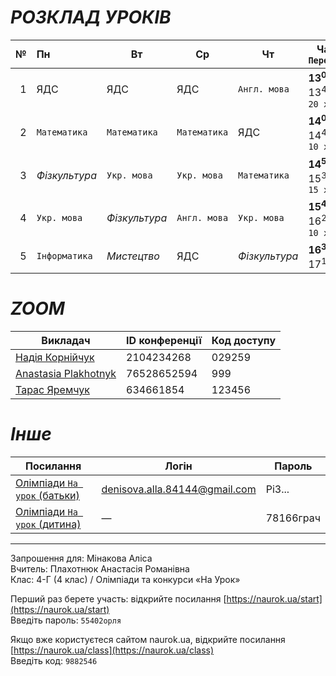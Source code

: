 # *РОЗКЛАД УРОКІВ*

| № | Пн | Вт | Ср | Чт | Час `Перерва` || Пт | Час `Перерва` |
|---:|:---|---|---|---|---|---|---|---|
| 1 | ЯДС |  ЯДС | ЯДС | `Англ. мова` | **13<sup>00</sup>** ... 13<sup>40</sup> `20 хв` || ЯДС | **13<sup>15</sup>** ... 13<sup>55</sup> `5 хв` |
| 2 | `Математика` | `Математика` | `Математика` | ЯДС | **14<sup>00</sup>** ... 14<sup>40</sup> `10 хв` || `Укр. мова` | **14<sup>00</sup>** ... 14<sup>30</sup> `5 хв` |
| 3 | *Фізкультура* | `Укр. мова` | `Укр. мова` | `Математика` | **14<sup>50</sup>** ... 15<sup>30</sup> `15 хв` || *Мистецтво* | **14<sup>35</sup>** ... 15<sup>15</sup> `10 хв` |
| 4 | `Укр. мова` | *Фізкультура* | `Англ. мова` | `Укр. мова` | **15<sup>45</sup>** ... 16<sup>25</sup> `10 хв` || `Англ. мова` | **15<sup>25</sup>** ... 16<sup>05</sup> `10 хв` |
| 5 | `Інформатика` | *Мистецтво* | ЯДС | *Фізкультура* | **16<sup>35</sup>** ... 17<sup>15</sup> || ЯДС | **16<sup>15</sup>** ... 16<sup>55</sup> |

# *ZOOM*

| Викладач | ID конференції | Код доступу |
|---|---|---|
| [Надія Корнійчук](https://us04web.zoom.us/j/2104234268?pwd=VndEblZtdnlkbzVQYWlsNDFUdHVTQT09&omn=77903642108) | 2104234268 | 029259 |
| [Anastasia Plakhotnyk](https://us04web.zoom.us/j/76528652594?pwd=uystTIL9xFVJ3Pl7xjc2Z3zjXLeffq.1) | 76528652594 | 999 |
| [Тарас Яремчук](https://us05web.zoom.us/j/4634661854?pwd=VmvYEDAahgVMNeTIXa7bA2jrfAmPqv.1) | 634661854 | 123456 |

# *Інше*

| Посилання | Логін | Пароль |
|---|---|---|
| [Олімпіади `На урок` (батьки)](https://naurok.ua/) | denisova.alla.84144@gmail.com | Pi3... |
| [Олімпіади `На урок` (дитина)](https://naurok.ua/start) | — | 78166грач |

---

Запрошення для: Мінакова Аліса  
Вчитель: Плахотнюк Анастасія Романівна  
Клас: 4-Г (4 клас) / Олімпіади та конкурси «На Урок»  
  
Перший раз берете участь: відкрийте посилання [https://naurok.ua/start](https://naurok.ua/start)  
Введіть пароль: `55402орля`  
  
Якщо вже користуєтеся сайтом naurok.ua, відкрийте посилання [https://naurok.ua/class](https://naurok.ua/class)  
Введіть код: `9882546`  
